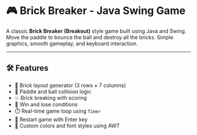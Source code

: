 # 🎮 Brick Breaker - Java Swing Game

A classic **Brick Breaker (Breakout)** style game built using Java and Swing. Move the paddle to bounce the ball and destroy all the bricks. Simple graphics, smooth gameplay, and keyboard interaction.

---

## 🛠️ Features

- 🧱 Brick layout generator (3 rows × 7 columns)
- 🏓 Paddle and ball collision logic
- 💥 Brick breaking with scoring
- 🎯 Win and lose conditions
- ⏱️ Real-time game loop using `Timer`
- 🔁 Restart game with Enter key
- 🎨 Custom colors and font styles using AWT
